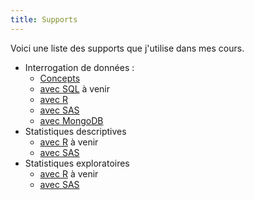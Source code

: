 ```yaml
---
title: Supports
---
```


Voici une liste des supports que j'utilise dans mes cours.

- Interrogation de données :
	- [Concepts](slides/interrogation-concepts.html)
	- [avec SQL]() à venir
	- [avec R](slides/interrogation-r.html)
	- [avec SAS](slides/interrogation-sas.html)
	- [avec MongoDB](slides/interrogation-mongo.html)
- Statistiques descriptives
	- [avec R](slides/stats-desc-r.html)	à venir
	- [avec SAS](slides/stats-desc-sas.html)
- Statistiques exploratoires
	- [avec R]() à venir
	- [avec SAS](slides/stats-explo-sas.html)

